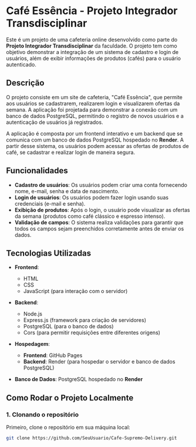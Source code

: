 # Café Essência - Projeto Integrador Transdisciplinar

Este é um projeto de uma cafeteria online desenvolvido como parte do **Projeto Integrador Transdisciplinar** da faculdade. O projeto tem como objetivo demonstrar a integração de um sistema de cadastro e login de usuários, além de exibir informações de produtos (cafés) para o usuário autenticado.

## Descrição

O projeto consiste em um site de cafeteria, "Café Essência", que permite aos usuários se cadastrarem, realizarem login e visualizarem ofertas da semana. A aplicação foi projetada para demonstrar a conexão com um banco de dados PostgreSQL, permitindo o registro de novos usuários e a autenticação de usuários já registrados.

A aplicação é composta por um frontend interativo e um backend que se comunica com um banco de dados PostgreSQL hospedado no **Render**. A partir desse sistema, os usuários podem acessar as ofertas de produtos de café, se cadastrar e realizar login de maneira segura.

## Funcionalidades

- **Cadastro de usuários**: Os usuários podem criar uma conta fornecendo nome, e-mail, senha e data de nascimento.
- **Login de usuários**: Os usuários podem fazer login usando suas credenciais (e-mail e senha).
- **Exibição de produtos**: Após o login, o usuário pode visualizar as ofertas da semana (produtos como café clássico e espresso intenso).
- **Validação de campos**: O sistema realiza validações para garantir que todos os campos sejam preenchidos corretamente antes de enviar os dados.

## Tecnologias Utilizadas

- **Frontend**: 
  - HTML
  - CSS
  - JavaScript (para interação com o servidor)
  
- **Backend**: 
  - Node.js
  - Express.js (framework para criação de servidores)
  - PostgreSQL (para o banco de dados)
  - Cors (para permitir requisições entre diferentes origens)
  
- **Hospedagem**:
  - **Frontend**: GitHub Pages
  - **Backend**: Render (para hospedar o servidor e banco de dados PostgreSQL)
  
- **Banco de Dados**: PostgreSQL hospedado no **Render**

## Como Rodar o Projeto Localmente

### 1. Clonando o repositório

Primeiro, clone o repositório em sua máquina local:

```bash
git clone https://github.com/SeuUsuario/Cafe-Supremo-Delivery.git
